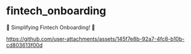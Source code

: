 # fintech_onboarding
🚀 Simplifying Fintech Onboarding! 🚀

https://github.com/user-attachments/assets/145f7e8b-92a7-4fc8-b10b-cd803613f00d

